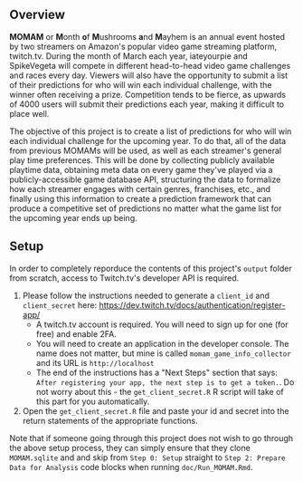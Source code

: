 ## Overview

**MOMAM** or **M**onth **o**f **M**ushrooms **a**nd **M**ayhem is an annual event hosted by two streamers on Amazon's popular video game streaming platform, twitch.tv. During the month of March each year, iateyourpie and SpikeVegeta will compete in different head-to-head video game challenges and races every day. Viewers will also have the opportunity to submit a list of their predictions for who will win each individual challenge, with the winner often receiving a prize. Competition tends to be fierce, as upwards of 4000 users will submit their predictions each year, making it difficult to place well.

The objective of this project is to create a list of predictions for who will win each individual challenge for the upcoming year. To do that, all of the data from previous MOMAMs will be used, as well as each streamer's general play time preferences. This will be done by collecting publicly available playtime data, obtaining meta data on every game they've played via a publicly-accessible game database API, structuring the data to formalize how each streamer engages with certain genres, franchises, etc., and finally using this information to create a prediction framework that can produce a competitive set of predictions no matter what the game list for the upcoming year ends up being.


## Setup

In order to completely reporduce the contents of this project's `output` folder from scratch, access to Twitch.tv's developer API is required.

1. Please follow the instructions needed to generate a `client_id` and `client_secret` here: https://dev.twitch.tv/docs/authentication/register-app/
    - A twitch.tv account is required. You will need to sign up for one (for free) and enable 2FA.
    - You will need to create an application in the developer console. 
      The name does not matter, but mine is called `momam_game_info_collector` and its URL is `http://localhost`
    - The end of the instructions has a "Next Steps" section that says: `After registering your app, the next step is to get a token.`.
      Do not worry about this - the `get_client_secret.R` R script will take of this part for you automatically.
2. Open the `get_client_secret.R` file and paste your id and secret into the return statements of the appropriate functions.

Note that if someone going through this project does not wish to go through the above setup process, they can simply ensure that they clone `MOMAM.sqlite` and and skip from `Step 0: Setup` straight to `Step 2: Prepare Data for Analysis` code blocks when running `doc/Run_MOMAM.Rmd`.